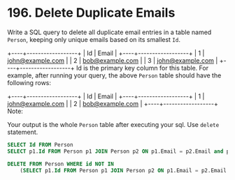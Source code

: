 # 196. Delete Duplicate Emails
Write a SQL query to delete all duplicate email entries in a table named `Person`, keeping only unique emails based on its smallest `Id`.

+----+------------------+
| Id | Email            |
+----+------------------+
| 1  | john@example.com |
| 2  | bob@example.com  |
| 3  | john@example.com |
+----+------------------+
Id is the primary key column for this table.
For example, after running your query, the above `Person` table should have the following rows:

+----+------------------+
| Id | Email            |
+----+------------------+
| 1  | john@example.com |
| 2  | bob@example.com  |
+----+------------------+
Note:

Your output is the whole `Person` table after executing your sql. Use `delete` statement.

```sql
SELECT Id FROM Person
SELECT p1.Id FROM Person p1 JOIN Person p2 ON p1.Email = p2.Email and p1.Id != p2.Id

DELETE FROM Person WHERE id NOT IN
    (SELECT p1.Id FROM Person p1 JOIN Person p2 ON p1.Email = p2.Email and p1.Id != p2.Id ORDER BY p1.Id LIMIT 1)
```
